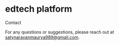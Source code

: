 # edtech platform
Contact

For any questions or suggestions, please reach out at satynarayanmaurya989@gmail.com.
